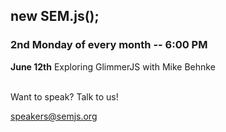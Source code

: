 ##  new SEM.js();
### 2nd Monday of every month -- 6:00 PM

**June 12th** Exploring GlimmerJS with Mike Behnke
<br/>
<br/>

Want to speak? Talk to us!

speakers@semjs.org
